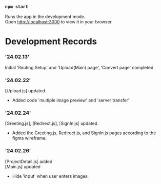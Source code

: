 ### `npm start`

Runs the app in the development mode.\
Open [http://localhost:3000](http://localhost:3000) to view it in your browser.


Development Records
===================

### '24.02.13'
Initial 'Routing Setup' and 'Upload(Main) page', 'Convert page' completed

### '24.02.22'
[Upload.js] updated.
* Added code 'multiple image preview' and 'server transfer'

### '24.02.24'
[Greeting.js], [Redirect.js], [SignIn.js] updated.
* Added the Greeting.js, Redirect.js, and SignIn.js pages according to the figma wireframe.

### '24.02.26'
[ProjectDetail.js] added  
[Main.js] updated
* Hide 'input' when user enters images.

